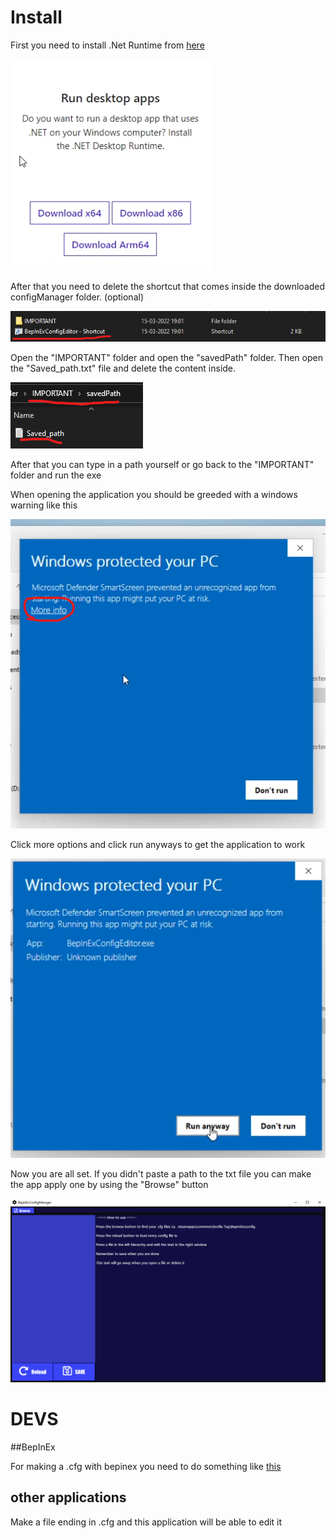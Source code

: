 # Install

First you need to install .Net Runtime from [here](https://dotnet.microsoft.com/en-us/download/dotnet/6.0/runtime "Microsoft .Net runtime downloads")

![images](assets/images/guide4.png)

After that you need to delete the shortcut that comes inside the downloaded configManager folder. (optional)

![images](assets/images/guide1.png)

Open the "IMPORTANT" folder and open the "savedPath" folder. Then open the "Saved_path.txt" file and delete the content inside.

![images](assets/images/guide2.png)

After that you can type in a path yourself or go back to the "IMPORTANT" folder and run the exe

When opening the application you should be greeded with a windows warning like this

![images](assets/images/guide5.png)

Click more options and click run anyways to get the application to work

![images](assets/images/guide6.png)

Now you are all set. If you didn't paste a path to the txt file you can make the app apply one by using the "Browse" button

![images](assets/images/guide3.png)



# DEVS

##BepInEx

For making a .cfg with bepinex you need to do something like [this](https://github.com/jona939s/Trail-monkey/blob/main/Class1.cs)

## other applications

Make a file ending in .cfg and this application will be able to edit it 
